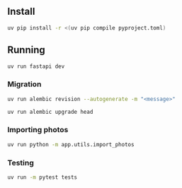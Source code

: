 ## Install

```sh
uv pip install -r <(uv pip compile pyproject.toml)
```

## Running

```sh
uv run fastapi dev
```

### Migration

```sh
uv run alembic revision --autogenerate -m "<message>"

uv run alembic upgrade head
```

### Importing photos

```sh
uv run python -m app.utils.import_photos
```

### Testing
```sh
uv run -m pytest tests
```

